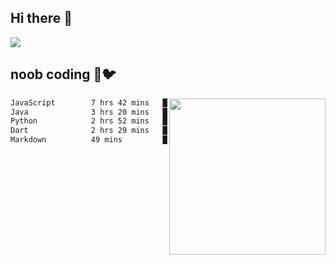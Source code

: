 ## Hi there 👋

<!--
**IZSSERAFIM/IZSSERAFIM** is a ✨ _special_ ✨ repository because its `README.md` (this file) appears on your GitHub profile.

Here are some ideas to get you started:

- 🔭 I’m currently working on ...
- 🌱 I’m currently learning ...
- 👯 I’m looking to collaborate on ...
- 🤔 I’m looking for help with ...
- 💬 Ask me about ...
- 📫 How to reach me: ...
- 😄 Pronouns: ...
- ⚡ Fun fact: ...
-->

![](https://pixel-profile.vercel.app/api/github-stats?username=IZSSERAFIM&screen_effect=true&theme=rainbow)

<!--
[![IZSSERAFIM's GitHub stats](https://github-readme-stats-omega-one-96.vercel.app/api?username=IZSSERAFIM&show_icons=true&theme=radical)](https://github.com/anuraghazra/github-readme-stats)
[![Top Langs](https://github-readme-stats-omega-one-96.vercel.app/api/top-langs/?username=IZSSERAFIM&layout=compact)](https://github.com/anuraghazra/github-readme-stats)
-->
## noob coding 🥬🐦

<img src="https://github-readme-stats-omega-one-96.vercel.app/api/top-langs/?username=IZSSERAFIM&layout=compact&langs_count=6" width="250" align="right"/>

<!--START_SECTION:waka-->

```txt
JavaScript        7 hrs 42 mins   ██████████▒░░░░░░░░░░░░░░   41.44 %
Java              3 hrs 20 mins   ████▒░░░░░░░░░░░░░░░░░░░░   17.97 %
Python            2 hrs 52 mins   ████░░░░░░░░░░░░░░░░░░░░░   15.49 %
Dart              2 hrs 29 mins   ███▒░░░░░░░░░░░░░░░░░░░░░   13.36 %
Markdown          49 mins         █░░░░░░░░░░░░░░░░░░░░░░░░   04.46 %
```

<!--END_SECTION:waka-->

